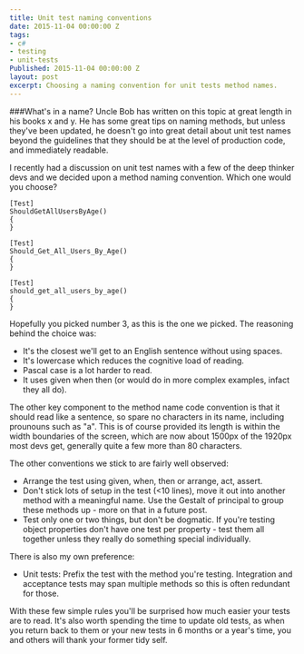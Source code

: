 ```yaml
---
title: Unit test naming conventions
date: 2015-11-04 00:00:00 Z
tags:
- c#
- testing
- unit-tests
Published: 2015-11-04 00:00:00 Z
layout: post
excerpt: Choosing a naming convention for unit tests method names.
---
```


###What's in a name? 
Uncle Bob has written on this topic at great length in his books x and y. He has some great tips on naming methods, but unless they've been updated, he doesn't go into great detail about unit test names beyond the guidelines that they should be at the level of production code, and immediately readable.

I recently had a discussion on unit test names with a few of the deep thinker devs and we decided upon a method naming convention. Which one would you choose?

	[Test]
	ShouldGetAllUsersByAge()
	{
	}

	[Test]
	Should_Get_All_Users_By_Age()
	{
	}

	[Test]
	should_get_all_users_by_age()
	{
	}

Hopefully you picked number 3, as this is the one we picked. The reasoning behind the choice was:

- It's the closest we'll get to an English sentence without using spaces.
- It's lowercase which reduces the cognitive load of reading.
- Pascal case is a lot harder to read.
- It uses given when then (or would do in more complex examples, infact they all do).

The other key component to the method name code convention is that it should read like a sentence, so spare no characters in its name, including prounouns such as "a". This is of course provided its length is within the width boundaries of the screen, which are now about 1500px of the 1920px most devs get, generally quite a few more than 80 characters.

The other conventions we stick to are fairly well observed:

- Arrange the test using given, when, then or arrange, act, assert.
- Don't stick lots of setup in the test (<10 lines), move it out into another method with a meaningful name. Use the Gestalt of principal to group these methods up - more on that in a future post.
- Test only one or two things, but don't be dogmatic. If you're testing object properties don't have one test per property - test them all together unless they really do something special individually.

There is also my own preference:

- Unit tests: Prefix the test with the method you're testing. Integration and acceptance tests may span multiple methods so this is often redundant for those.

With these few simple rules you'll be surprised how much easier your tests are to read. It's also worth spending the time to update old tests, as when you return back to them or your new tests in 6 months or a year's time, you and others will thank your former tidy self.